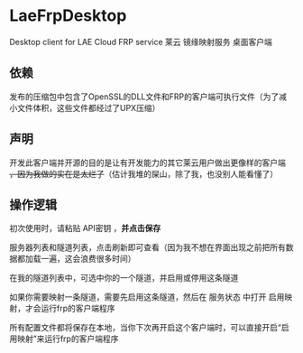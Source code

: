 # LaeFrpDesktop
Desktop client for LAE Cloud FRP service
莱云 镜缘映射服务 桌面客户端

## 依赖

发布的压缩包中包含了OpenSSL的DLL文件和FRP的客户端可执行文件（为了减小文件体积，这些文件都经过了UPX压缩）

## 声明

开发此客户端并开源的目的是让有开发能力的其它莱云用户做出更像样的客户端 ~~，因为我做的实在是太烂了~~（估计我堆的屎山，除了我，也没别人能看懂了）

## 操作逻辑

初次使用时，请粘贴 API密钥 ，**并点击保存**

服务器列表和隧道列表，点击刷新即可查看（因为我不想在界面出现之前把所有数据都加载一遍，这会浪费很多时间）

在我的隧道列表中，可选中你的一个隧道，并启用或停用这条隧道

如果你需要映射一条隧道，需要先启用这条隧道，然后在 服务状态 中打开 启用映射，才会运行frp的客户端程序

所有配置文件都将保存在本地，当你下次再开启这个客户端时，可以直接开启“启用映射”来运行frp的客户端程序
